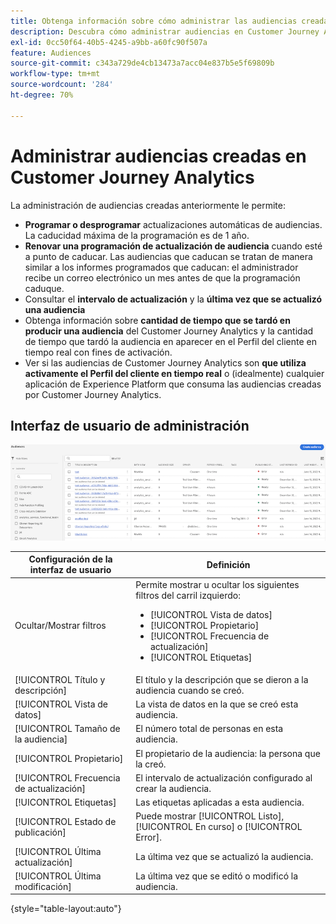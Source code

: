 ```yaml
---
title: Obtenga información sobre cómo administrar las audiencias creadas en Customer Journey Analytics
description: Descubra cómo administrar audiencias en Customer Journey Analytics
exl-id: 0cc50f64-40b5-4245-a9bb-a60fc90f507a
feature: Audiences
source-git-commit: c343a729de4cb13473a7acc04e837b5e5f69809b
workflow-type: tm+mt
source-wordcount: '284'
ht-degree: 70%

---
```


# Administrar audiencias creadas en Customer Journey Analytics

La administración de audiencias creadas anteriormente le permite:

* **Programar o desprogramar** actualizaciones automáticas de audiencias. La caducidad máxima de la programación es de 1 año.
* **Renovar una programación de actualización de audiencia** cuando esté a punto de caducar. Las audiencias que caducan se tratan de manera similar a los informes programados que caducan: el administrador recibe un correo electrónico un mes antes de que la programación caduque.
* Consultar el **intervalo de actualización** y la **última vez que se actualizó una audiencia**
* Obtenga información sobre **cantidad de tiempo que se tardó en producir una audiencia** del Customer Journey Analytics y la cantidad de tiempo que tardó la audiencia en aparecer en el Perfil del cliente en tiempo real con fines de activación.
* Ver si las audiencias de Customer Journey Analytics son **que utiliza activamente el Perfil del cliente en tiempo real** o (idealmente) cualquier aplicación de Experience Platform que consuma las audiencias creadas por Customer Journey Analytics.

## Interfaz de usuario de administración

![Panel de ventana Audiencias que muestra varios filtros.](assets/manage.png)

| Configuración de la interfaz de usuario | Definición |
| --- | --- |
| Ocultar/Mostrar filtros | Permite mostrar u ocultar los siguientes filtros del carril izquierdo: <ul><li>[!UICONTROL Vista de datos]</li><li>[!UICONTROL Propietario]</li><li>[!UICONTROL Frecuencia de actualización]</li><li>[!UICONTROL Etiquetas]</li></ul> |
| [!UICONTROL Título y descripción] | El título y la descripción que se dieron a la audiencia cuando se creó. |
| [!UICONTROL Vista de datos] | La vista de datos en la que se creó esta audiencia. |
| [!UICONTROL Tamaño de la audiencia] | El número total de personas en esta audiencia. |
| [!UICONTROL Propietario] | El propietario de la audiencia: la persona que la creó. |
| [!UICONTROL Frecuencia de actualización] | El intervalo de actualización configurado al crear la audiencia. |
| [!UICONTROL Etiquetas] | Las etiquetas aplicadas a esta audiencia. |
| [!UICONTROL Estado de publicación] | Puede mostrar [!UICONTROL Listo], [!UICONTROL En curso] o [!UICONTROL Error]. |
| [!UICONTROL  Última actualización] | La última vez que se actualizó la audiencia. |
| [!UICONTROL Última modificación] | La última vez que se editó o modificó la audiencia. |

{style="table-layout:auto"}
